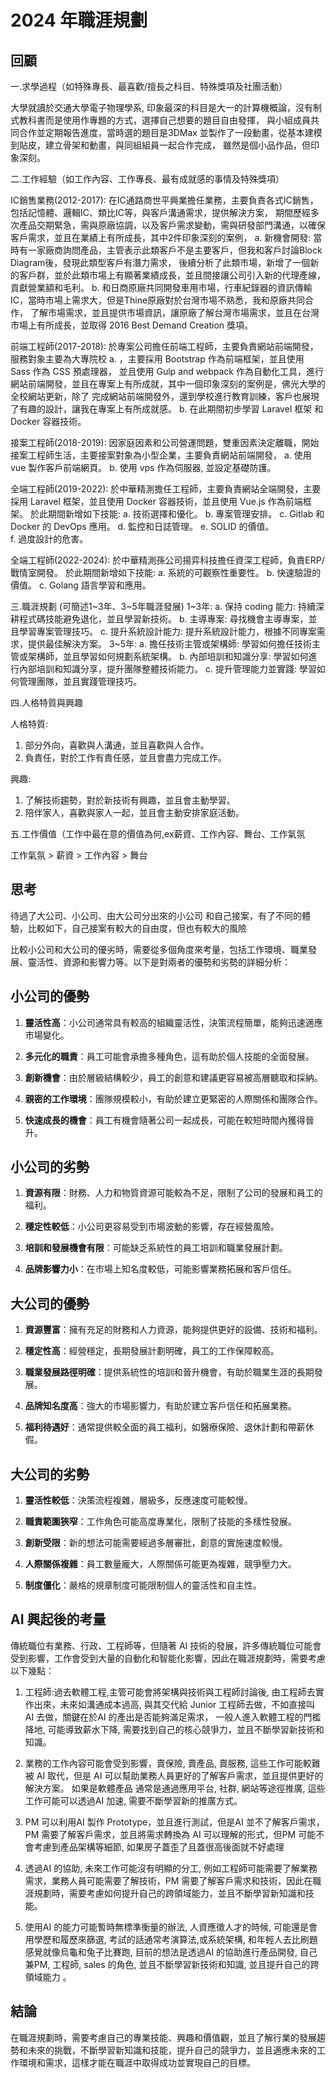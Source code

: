 # 2024 年職涯規劃

## 回顧
一.求學過程（如特殊專長、最喜歡/擅長之科目、特殊獎項及社團活動）

  大學就讀於交通大學電子物理學系, 印象最深的科目是大一的計算機概論，沒有制式教科書而是使用作專題的方式，選擇自己想要的題目自由發揮，
  與小組成員共同合作並定期報告進度，當時選的題目是3DMax 並製作了一段動畫，從基本建模到貼皮，建立骨架和動畫，與同組組員一起合作完成，
  雖然是個小品作品，但印象深刻。 

二.工作經驗（如工作內容、工作專長、最有成就感的事情及特殊獎項）

  IC銷售業務(2012-2017): 在IC通路商世平興業擔任業務，主要負責各式IC銷售，包括記憶體、邏輯IC、類比IC等，與客戶溝通需求，提供解決方案，
  期間歷經多次產品交期緊急，需與原廠協調，以及客戶需求變動，需與研發部門溝通，以確保客戶需求，並且在業績上有所成長，其中2件印象深刻的案例，
    a. 新機會開發: 當時有一家廠商詢問產品，主管表示此類客戶不是主要客戶，但我和客戶討論Block Diagram後，發現此類型客戶有潛力需求， 
     後續分析了此類市場，新增了一個新的客戶群，並於此類市場上有顯著業績成長，並且間接讓公司引入新的代理產線，貢獻營業額和毛利。
    b. 和日商原廠共同開發車用市場，行車紀錄器的資訊傳輸IC，當時市場上需求大，但是Thine原廠對於台灣市場不熟悉，我和原廠共同合作，
     了解市場需求，並且提供市場資訊，讓原廠了解台灣市場需求，並且在台灣市場上有所成長，並取得 2016 Best Demand Creation 獎項。
  
  前端工程師(2017-2018): 於專案公司擔任前端工程師，主要負責網站前端開發，服務對象主要為大專院校
    a. ，主要採用 Bootstrap  作為前端框架，並且使用 Sass 作為 CSS 預處理器，
     並且使用 Gulp and webpack 作為自動化工具，進行網站前端開發，並且在專案上有所成就，其中一個印象深刻的案例是，佛光大學的全校網站更新，除了
     完成網站前端開發外，還到學校進行教育訓練，客戶也展現了有趣的設計，讓我在專案上有所成就感。
    b. 在此期間初步學習 Laravel 框架 和 Docker 容器技術。
  
  接案工程師(2018-2019): 因家庭因素和公司營運問題，雙重因素決定離職，開始接案工程師生活，主要接案對象為小型企業，主要負責網站前端開發，
    a. 使用 vue 製作客戶前端網頁。
    b. 使用 vps 作為伺服器, 並設定基礎防護。
  
  全端工程師(2019-2022):  於中華精測擔任工程師，主要負責網站全端開發，主要採用 Laravel 框架，並且使用 Docker 容器技術，並且使用 Vue.js 作為前端框架。
    於此期間新增如下技能: 
    a. 技術選擇和優化。
    b. 專案管理安排。
    c. Gitlab 和 Docker 的 DevOps 應用。
    d. 監控和日誌管理。
    e. SOLID 的價值。  
    f. 過度設計的危害。
  
  全端工程師(2022-2024):  於中華精測孫公司揚弈科技擔任資深工程師，負責ERP/戰情室開發。
    於此期間新增如下技能: 
    a. 系統的可觀察性重要性。
    b. 快速驗證的價值。 
    c. Golang 語言學習和應用。
    
三.職涯規劃 (可簡述1~3年、3~5年職涯發展)
  1~3年:
    a. 保持 coding 能力: 持續深耕程式碼技能避免退化，並且學習新技術。
    b. 主導專案: 尋找機會主導專案，並且學習專案管理技巧。
    c. 提升系統設計能力: 提升系統設計能力，根據不同專案需求，提供最佳解決方案。
  3~5年:
    a. 擔任技術主管或架構師: 學習如何擔任技術主管或架構師，並且學習如何規劃系統架構。
    b. 內部培訓和知識分享: 學習如何進行內部培訓和知識分享，提升團隊整體技術能力。
    c. 提升管理能力並實踐: 學習如何管理團隊，並且實踐管理技巧。

四.人格特質與興趣

  人格特質:
  1. 部分外向，喜歡與人溝通，並且喜歡與人合作。
  2. 負責任，對於工作有責任感，並且會盡力完成工作。
  
  興趣:
  1. 了解技術趨勢，對於新技術有興趣，並且會主動學習。
  2. 陪伴家人，喜歡與家人一起，並且會主動安排家庭活動。

五.工作價值（工作中最在意的價值為何,ex薪資、工作內容、舞台、工作氣氛

 工作氣氛 > 薪資 > 工作內容 > 舞台

## 思考

待過了大公司、小公司、由大公司分出來的小公司 和自己接案，有了不同的體驗，比較如下，自己接案有較大的自由度，但也有較大的風險

比較小公司和大公司的優劣時，需要從多個角度來考量，包括工作環境、職業發展、靈活性、資源和影響力等。以下是對兩者的優勢和劣勢的詳細分析：

## 小公司的優勢

1. **靈活性高**：小公司通常具有較高的組織靈活性，決策流程簡單，能夠迅速適應市場變化。

2. **多元化的職責**：員工可能會承擔多種角色，這有助於個人技能的全面發展。

3. **創新機會**：由於層級結構較少，員工的創意和建議更容易被高層聽取和採納。

4. **親密的工作環境**：團隊規模較小，有助於建立更緊密的人際關係和團隊合作。

5. **快速成長的機會**：員工有機會隨著公司一起成長，可能在較短時間內獲得晉升。

## 小公司的劣勢

1. **資源有限**：財務、人力和物質資源可能較為不足，限制了公司的發展和員工的福利。

2. **穩定性較低**：小公司更容易受到市場波動的影響，存在經營風險。

3. **培訓和發展機會有限**：可能缺乏系統性的員工培訓和職業發展計劃。

4. **品牌影響力小**：在市場上知名度較低，可能影響業務拓展和客戶信任。

## 大公司的優勢

1. **資源豐富**：擁有充足的財務和人力資源，能夠提供更好的設備、技術和福利。

2. **穩定性高**：經營穩定，長期發展計劃明確，員工的工作保障較高。

3. **職業發展路徑明確**：提供系統性的培訓和晉升機會，有助於職業生涯的長期發展。

4. **品牌知名度高**：強大的市場影響力，有助於建立客戶信任和拓展業務。

5. **福利待遇好**：通常提供較全面的員工福利，如醫療保險、退休計劃和帶薪休假。

## 大公司的劣勢

1. **靈活性較低**：決策流程複雜，層級多，反應速度可能較慢。

2. **職責範圍狹窄**：工作角色可能高度專業化，限制了技能的多樣性發展。

3. **創新受限**：新的想法可能需要經過多層審批，創意的實施速度較慢。

4. **人際關係複雜**：員工數量龐大，人際關係可能更為複雜，競爭壓力大。

5. **制度僵化**：嚴格的規章制度可能限制個人的靈活性和自主性。


## AI 興起後的考量

傳統職位有業務、行政、工程師等，但隨著 AI 技術的發展，許多傳統職位可能會受到影響，工作會受到大量的自動化和智能化影響，因此在職涯規劃時，需要考慮以下幾點：

1. 工程師:過去軟體工程,主管可能會將架構與技術與工程師討論後, 由工程師去實作出來，未來如溝通成本過高, 與其交代給 Junior 工程師去做，不如直接叫 AI 去做，關鍵在於AI 的產出是否能夠滿足需求， 一般人進入軟體工程的門檻降地, 可能導致薪水下降, 需要找到自己的核心競爭力，並且不斷學習新技術和知識。

2. 業務的工作內容可能會受到影響，賣保險, 賣產品, 賣服務, 這些工作可能較難被 AI 取代，但是 AI 可以幫助業務人員更好的了解客戶需求，並且提供更好的解決方案。 如果是軟體產品 通常是通過應用平台, 社群, 網站等途徑推廣, 這些工作可能可以透過AI 加速, 需要不斷學習新的推廣方式。

3. PM 可以利用AI 製作 Prototype，並且進行測試，但是AI 並不了解客戶需求，PM 需要了解客戶需求，並且將需求轉換為 AI 可以理解的形式，但PM 可能不會考慮到產品架構等細節, 如果房子蓋歪了且蓋很高後面就不好處理

4. 透過AI 的協助, 未來工作可能沒有明顯的分工, 例如工程師可能需要了解業務需求，業務人員可能需要了解技術，PM 需要了解客戶需求和技術，因此在職涯規劃時，需要考慮如何提升自己的跨領域能力，並且不斷學習新知識和技能。

5. 使用AI 的能力可能暫時無標準衡量的辦法, 人資應徵人才的時候, 可能還是會用學歷和履歷來篩選, 考試的話通常考演算法,或系統架構, 和年輕人去比刷題感覺就像烏龜和兔子比賽跑, 目前的想法是透過AI 的協助進行產品開發, 自己兼PM, 工程師, sales 的角色, 並且不斷學習新技術和知識, 並且提升自己的跨領域能力
。

## 結論

在職涯規劃時，需要考慮自己的專業技能、興趣和價值觀，並且了解行業的發展趨勢和未來的挑戰，不斷學習新知識和技能，提升自己的競爭力，並且適應未來的工作環境和需求，這樣才能在職涯中取得成功並實現自己的目標。